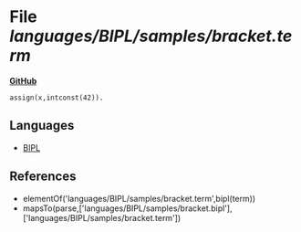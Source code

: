 # File _languages/BIPL/samples/bracket.term_
**[GitHub](https://github.com/softlang/yas/blob/master/languages/BIPL/samples/bracket.term)**
```
assign(x,intconst(42)).
```

## Languages
* [BIPL](../languages/BIPL.md)

## References
* elementOf('languages/BIPL/samples/bracket.term',bipl(term))
* mapsTo(parse,['languages/BIPL/samples/bracket.bipl'],['languages/BIPL/samples/bracket.term'])
